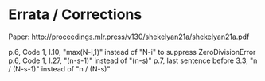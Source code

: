 # Errata / Corrections

Paper: http://proceedings.mlr.press/v130/shekelyan21a/shekelyan21a.pdf

p.6, Code 1, l.10, "max(N-i,1)" instead of "N-i" to suppress ZeroDivisionError
p.6, Code 1, l.27, "(n-s-1)" instead of "(n-s)"
p.7, last sentence before 3.3, "n / (N-s-1)" instead of "n / (N-s)"
